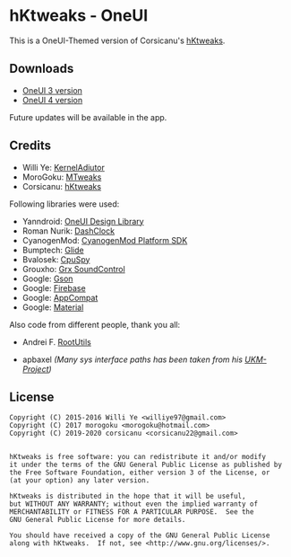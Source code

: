 # hKtweaks - OneUI

This is a OneUI-Themed version of Corsicanu's [hKtweaks](https://github.com/corsicanu/hKtweaks).

## Downloads
- [OneUI 3 version](https://github.com/Yanndroid/hKtweaks-OneUI/raw/master/app/release-oneui3/release/hKtweaks.apk)
- [OneUI 4 version](https://github.com/Yanndroid/hKtweaks-OneUI/raw/master/app/release-oneui4/release/hKtweaks.apk)

Future updates will be available in the app.

## Credits
* Willi Ye: [KernelAdiutor](https://github.com/Grarak/KernelAdiutor)
* MoroGoku: [MTweaks](https://github.com/morogoku/MTweaks-KernelAdiutorMOD)
* Corsicanu: [hKtweaks](https://github.com/corsicanu/hKtweaks)

Following libraries were used:

* Yanndroid: [OneUI Design Library](https://github.com/Yanndroid/OneUI-Design-Library)
* Roman Nurik: [DashClock](https://github.com/romannurik/dashclock)
* CyanogenMod: [CyanogenMod Platform SDK](https://github.com/CyanogenMod/cm_platform_sdk)
* Bumptech: [Glide](https://github.com/bumptech/glide)
* Bvalosek: [CpuSpy](https://github.com/bvalosek/cpuspy)
* Grouxho: [Grx SoundControl](https://github.com/Grouxho)
* Google: [Gson](https://github.com/google/gson)
* Google: [Firebase](https://firebase.google.com/)
* Google: [AppCompat](https://developer.android.com/topic/libraries/support-library/features.html#v7)
* Google: [Material](https://github.com/material-components/material-components-android)

Also code from different people, thank you all:

* Andrei F. [RootUtils](https://github.com/Grarak/KernelAdiutor/blob/master/app/src/main/java/com/grarak/kerneladiutor/utils/root/RootUtils.java)

* apbaxel _(Many sys interface paths has been taken from his [UKM-Project](https://github.com/apbaxel/UKM))_

## License

    Copyright (C) 2015-2016 Willi Ye <williye97@gmail.com>
    Copyright (C) 2017 morogoku <morogoku@hotmail.com>
    Copyright (C) 2019-2020 corsicanu <corsicanu22@gmail.com>
	
    
    hKtweaks is free software: you can redistribute it and/or modify
    it under the terms of the GNU General Public License as published by
    the Free Software Foundation, either version 3 of the License, or
    (at your option) any later version.
    
    hKtweaks is distributed in the hope that it will be useful,
    but WITHOUT ANY WARRANTY; without even the implied warranty of
    MERCHANTABILITY or FITNESS FOR A PARTICULAR PURPOSE.  See the
    GNU General Public License for more details.
    
    You should have received a copy of the GNU General Public License
    along with hKtweaks.  If not, see <http://www.gnu.org/licenses/>.

